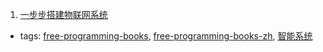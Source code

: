 1. [一步步搭建物联网系统](https://github.com/phodal/designiot)
  * tags: [free-programming-books](tags/free-programming-books.md), [free-programming-books-zh](tags/free-programming-books-zh.md), [智能系统](tags/智能系统.md)
